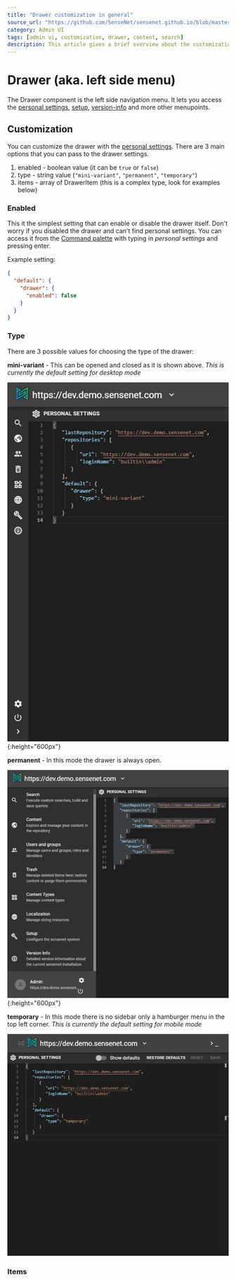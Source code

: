 ```yaml
---
title: "Drawer customization in general"
source_url: "https://github.com/SenseNet/sensenet.github.io/blob/master/_docs/admin-ui/drawer-customization-in-general.md"
category: Admin UI
tags: [admin ui, customization, drawer, content, search]
description: This article gives a brief overview about the customization of the Drawer (the left side menu) on the Admin UI.
---
```


# Drawer (aka. left side menu)

The Drawer component is the left side navigation menu. It lets you access the [personal settings](/docs/admin-ui/personal-settings), [setup](/docs/admin-ui/setup), [version-info](/docs/admin-ui/version-info) and more other menupoints.

## Customization

You can customize the drawer with the [personal settings](/docs/admin-ui/personal-settings). There are 3 main options that you can pass to the drawer settings.

1. enabled - boolean value (it can be `true` or `false`)
2. type - string value (`"mini-variant"`, `"permanent"`, `"temporary"`)
3. items - array of DrawerItem (this is a complex type, look for examples below)

### Enabled

This it the simplest setting that can enable or disable the drawer itself. Don't worry if you disabled the drawer and can't find personal settings. You can access it from the [Command palette](/docs/admin-ui/command-palette) with typing in *personal settings* and pressing enter.

Example setting:

```json
{
  "default": {
    "drawer": {
      "enabled": false
    }
  }
}
```

### Type

There are 3 possible values for choosing the type of the drawer:

**mini-variant** - This can be opened and closed as it is shown above. _This is currently the default setting for desktop mode_

![drawer mini-variant](/img/drawer-mini-variant.png "Drawer mini-variant"){:height="600px"}

**permanent** - In this mode the drawer is always open.

![drawer permanent](/img/drawer-permanent.png "Drawer permanent"){:height="600px"}

**temporary** - In this mode there is no sidebar only a hamburger menu in the top left corner. _This is currently the default setting for mobile mode_

![drawer temporary](/img/drawer-temporary.gif "Drawer temporary")

### Items
